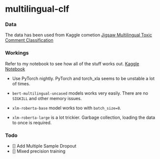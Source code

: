 # multilingual-clf

### Data
The data has been used from Kaggle cometion [Jigsaw Multilingual Toxic Comment Classification](https://www.kaggle.com/c/jigsaw-multilingual-toxic-comment-classification/overview)

### Workings

Refer to my notebook to see how all of the stuff works out. [Kaggle Notebook](https://www.kaggle.com/xanthate/xlm-roberta-large-pytorch-xla-tpu)

* Use PyTorch nightly. PyTorch and torch_xla seems to be unstable a lot of times. 

* ```bert-multilingual-uncased``` models works very easily. There are no ```SIGKILL``` and other memory issues. 

* ```xlm-roberta-base``` model works too with ```batch_size=8```.

* ```xlm-roberta-large``` is a lot trickier. Garbage collection, loading the data to once is required.

### Todo

- [] Add Multiple Sample Dropout
- [] Mixed precision training

